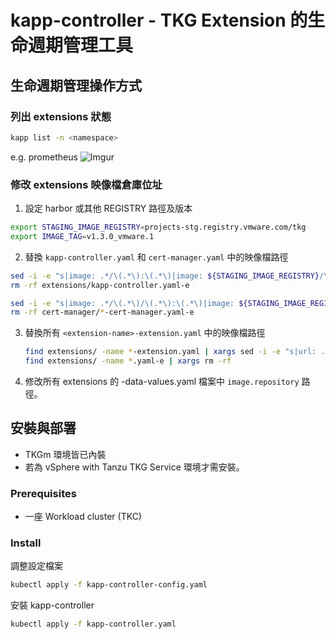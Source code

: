 # kapp-controller - TKG Extension 的生命週期管理工具

## 生命週期管理操作方式

### 列出 extensions 狀態
```sh
kapp list -n <namespace>
```
e.g. prometheus
![Imgur](https://i.imgur.com/hzMZ7y5.png)

### 修改 extensions 映像檔倉庫位址

1. 設定 harbor 或其他 REGISTRY 路徑及版本
```sh
export STAGING_IMAGE_REGISTRY=projects-stg.registry.vmware.com/tkg
export IMAGE_TAG=v1.3.0_vmware.1
```

2. 替換 `kapp-controller.yaml` 和 `cert-manager.yaml` 中的映像檔路徑

```sh
sed -i -e "s|image: .*/\(.*\):\(.*\)|image: ${STAGING_IMAGE_REGISTRY}/\1:\2|" extensions/kapp-controller.yaml
rm -rf extensions/kapp-controller.yaml-e

sed -i -e "s|image: .*/\(.*\)/\(.*\):\(.*\)|image: ${STAGING_IMAGE_REGISTRY}/\1/\2:\3|" cert-manager/*-cert-manager.yaml
rm -rf cert-manager/*-cert-manager.yaml-e
```

3. 替換所有 `<extension-name>-extension.yaml` 中的映像檔路徑

    ```sh
    find extensions/ -name *-extension.yaml | xargs sed -i -e "s|url: .*tkg-extensions-templates:.*|url: ${STAGING_IMAGE_REGISTRY}/tkg-extensions-templates:${IMAGE_TAG}|"
    find extensions/ -name *.yaml-e | xargs rm -rf
    ```
4. 修改所有 extensions 的 <extension-name>-data-values.yaml 檔案中 `image.repository` 路徑。

## 安裝與部署
* TKGm 環境皆已內裝
* 若為 vSphere with Tanzu TKG Service 環境才需安裝。

### Prerequisites
* 一座 Workload cluster (TKC)

### Install

調整設定檔案
```sh
kubectl apply -f kapp-controller-config.yaml
```

安裝 kapp-controller

```sh
kubectl apply -f kapp-controller.yaml
```

